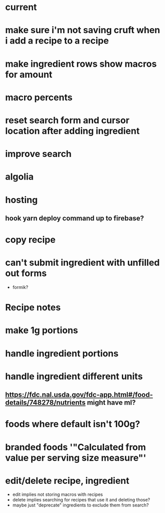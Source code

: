 # current
# make sure i'm not saving cruft when i add a recipe to a recipe


# make ingredient rows show macros for amount
# macro percents
# reset search form and cursor location after adding ingredient
# improve search
# algolia
# hosting
## hook yarn deploy command up to firebase?
# copy recipe
# can't submit ingredient with unfilled out forms
- formik?
# Recipe notes
# make 1g portions
# handle ingredient portions
# handle ingredient different units
## https://fdc.nal.usda.gov/fdc-app.html#/food-details/748278/nutrients might have ml?
# foods where default isn't 100g?
# branded foods '"Calculated from value per serving size measure"'

# edit/delete recipe, ingredient
- edit implies not storing macros with recipes
- delete implies searching for recipes that use it and deleting those?
- maybe just "deprecate" ingredients to exclude them from search?
